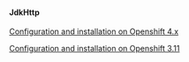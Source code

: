#### JdkHttp

[Configuration and installation on Openshift 4.x](./docs/installation-openshift-4.x/jdkhttp/README.md)
  
[Configuration and installation on Openshift 3.11](./docs/installation-openshift-3.11/jdkhttp/README.md)